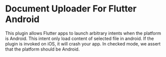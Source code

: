 # Document Uploader For Flutter Android

This plugin allows Flutter apps to launch arbitrary intents when the platform
is Android. This intent only load content of selected file in android. If the plugin is invoked on iOS, it will crash your app. In checked
mode, we assert that the platform should be Android.